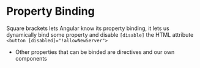 # Property Binding

Square brackets lets Angular know its property binding, it lets us dynamically bind some property and disable `[disable]` the HTML attribute `<button [disabled]="!allowNewServer">`

- Other properties that can be binded are directives and our own components
